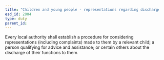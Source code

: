 ```yaml
---
title: "Children and young people - representations regarding discharge of duties"
esd_id: 2004
type: duty
parent_id:  
---
```


Every local authority shall establish a procedure for considering representations (including complaints) made to them by a relevant child; a person qualifying for advice and assistance; or certain others about the discharge of their functions to them.

